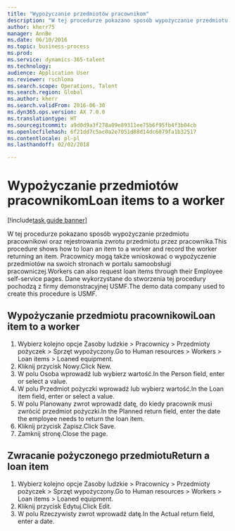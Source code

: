 ```yaml
--- 
title: "Wypożyczanie przedmiotów pracownikom"
description: "W tej procedurze pokazano sposób wypożyczanie przedmiotu pracownikowi oraz rejestrowania zwrotu przedmiotu przez pracownika."
author: kherr75
manager: AnnBe
ms.date: 06/10/2016
ms.topic: business-process
ms.prod: 
ms.service: dynamics-365-talent
ms.technology: 
audience: Application User
ms.reviewer: rschloma
ms.search.scope: Operations, Talent
ms.search.region: Global
ms.author: kherr
ms.search.validFrom: 2016-06-30
ms.dyn365.ops.version: AX 7.0.0
ms.translationtype: HT
ms.sourcegitcommit: a9d0d9a3f278a09e89311ee75b6f95fb4f3b04cb
ms.openlocfilehash: 6f21dd7c5ac0a2e7051d88d14dc6079fa1b32517
ms.contentlocale: pl-pl
ms.lasthandoff: 02/02/2018

---
```

# <a name="loan-items-to-a-worker"></a><span data-ttu-id="44cf3-103">Wypożyczanie przedmiotów pracownikom</span><span class="sxs-lookup"><span data-stu-id="44cf3-103">Loan items to a worker</span></span>

[!include[task guide banner](../../includes/task-guide-banner.md)]

<span data-ttu-id="44cf3-104">W tej procedurze pokazano sposób wypożyczanie przedmiotu pracownikowi oraz rejestrowania zwrotu przedmiotu przez pracownika.</span><span class="sxs-lookup"><span data-stu-id="44cf3-104">This procedure shows how to loan an item to a worker and record the worker returning an item.</span></span> <span data-ttu-id="44cf3-105">Pracownicy mogą także wnioskować o wypożyczenie przedmiotów na swoich stronach w portalu samoobsługi pracowniczej.</span><span class="sxs-lookup"><span data-stu-id="44cf3-105">Workers can also request loan items through their Employee self-service pages.</span></span> <span data-ttu-id="44cf3-106">Dane wykorzystane do stworzenia tej procedury pochodzą z firmy demonstracyjnej USMF.</span><span class="sxs-lookup"><span data-stu-id="44cf3-106">The demo data company used to create this procedure is USMF.</span></span>


## <a name="loan-item-to-a-worker"></a><span data-ttu-id="44cf3-107">Wypożyczanie przedmiotu pracownikowi</span><span class="sxs-lookup"><span data-stu-id="44cf3-107">Loan item to a worker</span></span>
1. <span data-ttu-id="44cf3-108">Wybierz kolejno opcje Zasoby ludzkie > Pracownicy > Przedmioty pożyczek > Sprzęt wypożyczony.</span><span class="sxs-lookup"><span data-stu-id="44cf3-108">Go to Human resources > Workers > Loan items > Loaned equipment.</span></span>
2. <span data-ttu-id="44cf3-109">Kliknij przycisk Nowy.</span><span class="sxs-lookup"><span data-stu-id="44cf3-109">Click New.</span></span>
3. <span data-ttu-id="44cf3-110">W polu Osoba wprowadź lub wybierz wartość.</span><span class="sxs-lookup"><span data-stu-id="44cf3-110">In the Person field, enter or select a value.</span></span>
4. <span data-ttu-id="44cf3-111">W polu Przedmiot pożyczki wprowadź lub wybierz wartość.</span><span class="sxs-lookup"><span data-stu-id="44cf3-111">In the Loan item field, enter or select a value.</span></span>
5. <span data-ttu-id="44cf3-112">W polu Planowany zwrot wprowadź datę, do kiedy pracownik musi zwrócić przedmiot pożyczki.</span><span class="sxs-lookup"><span data-stu-id="44cf3-112">In the Planned return field, enter the date the employee needs to return the loan item.</span></span>
6. <span data-ttu-id="44cf3-113">Kliknij przycisk Zapisz.</span><span class="sxs-lookup"><span data-stu-id="44cf3-113">Click Save.</span></span>
7. <span data-ttu-id="44cf3-114">Zamknij stronę.</span><span class="sxs-lookup"><span data-stu-id="44cf3-114">Close the page.</span></span>

## <a name="return-a-loan-item"></a><span data-ttu-id="44cf3-115">Zwracanie pożyczonego przedmiotu</span><span class="sxs-lookup"><span data-stu-id="44cf3-115">Return a loan item</span></span>
1. <span data-ttu-id="44cf3-116">Wybierz kolejno opcje Zasoby ludzkie > Pracownicy > Przedmioty pożyczek > Sprzęt wypożyczony.</span><span class="sxs-lookup"><span data-stu-id="44cf3-116">Go to Human resources > Workers > Loan items > Loaned equipment.</span></span>
2. <span data-ttu-id="44cf3-117">Kliknij przycisk Edytuj.</span><span class="sxs-lookup"><span data-stu-id="44cf3-117">Click Edit.</span></span>
3. <span data-ttu-id="44cf3-118">W polu Rzeczywisty zwrot wprowadź datę.</span><span class="sxs-lookup"><span data-stu-id="44cf3-118">In the Actual return field, enter a date.</span></span>


